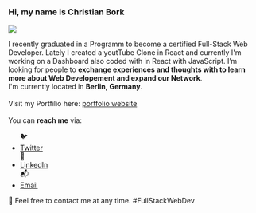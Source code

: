  <p><h3>Hi, my name is Christian Bork</h3> <img src="https://raw.githubusercontent.com/MartinHeinz/MartinHeinz/master/wave.gif" style="max-width: 50%; display: inline-block;" data-target="animated-image.originalImage"><p>

I recently graduated in a Programm to become a certified Full-Stack Web Developer.
Lately I created a youtTube Clone in React and currently I'm working on a Dashboard also coded with in React with JavaScript.
I’m looking for people to **exchange experiences and thoughts with to learn more about Web Developement and expand our Network**.<br>
I'm currently located in **Berlin, Germany**. <br> <br>
Visit my Portfilio here: <a href="https:// borkkris.github.io/website-portfolio/work.html" rel="nofollow">portfolio website</a><br> <br>
You can **reach me** via: 
  <ul> 
  🐦 <li><a href=https://twitter.com/Borkkriz>Twitter</a></li>
  💼 <li><a href=https://www.linkedin.com/in/christian-bork-8a809b243>LinkedIn</a></li>
  📬 <li><a href=mailto:christianbork.work@gmail.com>Email</a></li>
  </ul>
  
  🧡 Feel free to contact me at any time. #FullStackWebDev

<!---
Borkkris/Borkkris is a ✨ special ✨ repository because its `README.md` (this file) appears on your GitHub profile.
You can click the Preview link to take a look at your changes.
--->
